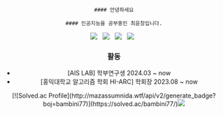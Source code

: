 <div style="text-align: center;">

    #### 안녕하세요

    #### 인공지능을 공부중인 최윤창입니다.



<div align="center">
  <img src="https://img.shields.io/badge/python-3670A0?style=for-the-badge&logo=python&logoColor=ffdd54" /> 
    &nbsp
  <img src="https://img.shields.io/badge/html5-E34F26.svg?style=for-the-badge&logo=html5&logoColor=white" />
  &nbsp
  <img src="https://img.shields.io/badge/css3-1572B6.svg?style=for-the-badge&logo=css3&logoColor=white" />
  &nbsp
   <img src="https://img.shields.io/badge/javascript-F7DF1E.svg?style=for-the-badge&logo=javascript&logoColor=20232a" />
   &nbsp
</div>


### 활동

 - [AIS LAB] 학부연구생 2024.03 ~ now
 - [홍익대학교 알고리즘 학회 HI-ARC] 학회장 2023.08 ~ now 

<div align="center">
[![Solved.ac Profile](http://mazassumnida.wtf/api/v2/generate_badge?boj=bambini77)](https://solved.ac/bambini77/)<img src="http://mazandi.herokuapp.com/api?handle=bambini77&theme=dark"/>
</div>
